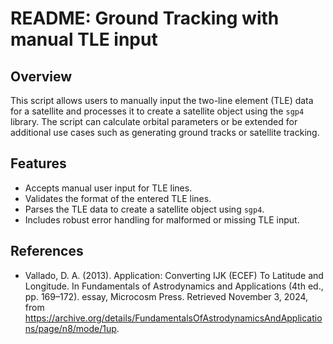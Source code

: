 # README: Ground Tracking with manual TLE input

## Overview

This script allows users to manually input the two-line element (TLE) data for a satellite and processes it to create a satellite object using the `sgp4` library. The script can calculate orbital parameters or be extended for additional use cases such as generating ground tracks or satellite tracking.

## Features

- Accepts manual user input for TLE lines.
- Validates the format of the entered TLE lines.
- Parses the TLE data to create a satellite object using `sgp4`.
- Includes robust error handling for malformed or missing TLE input.

## References

- Vallado, D. A. (2013). Application: Converting IJK (ECEF) To Latitude and Longitude. In 
Fundamentals of Astrodynamics and Applications (4th ed., pp. 169–172). essay, Microcosm 
Press. Retrieved November 3, 2024, from https://archive.org/details/FundamentalsOfAstrodynamicsAndApplications/page/n8/mode/1up. 



